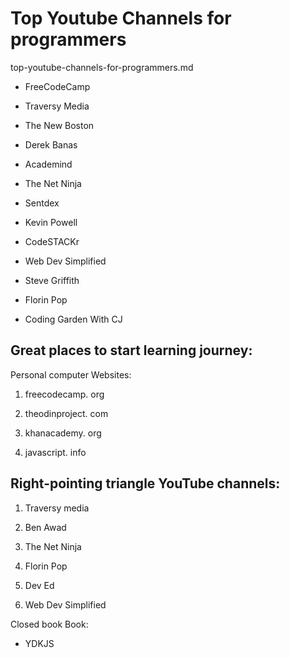 # Top Youtube Channels for programmers

top-youtube-channels-for-programmers.md

* FreeCodeCamp

* Traversy Media

* The New Boston 

* Derek Banas

* Academind

* The Net Ninja

* Sentdex

* Kevin Powell

* CodeSTACKr

* Web Dev Simplified

* Steve Griffith

* Florin Pop

* Coding Garden With CJ

## Great places to start learning journey:

Personal computer Websites:

1. freecodecamp. org

2. theodinproject. com

4. khanacademy. org

3. javascript. info

## Right-pointing triangle YouTube channels:

1. Traversy media

2. Ben Awad

3. The Net Ninja

4. Florin Pop

5. Dev Ed

6. Web Dev Simplified

Closed book Book:

- YDKJS